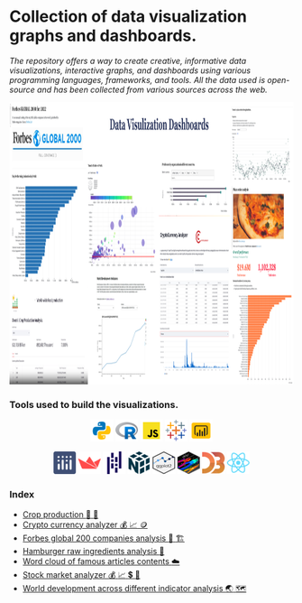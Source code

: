 # Collection of data visualization graphs and dashboards.

*The repository offers a way to create creative, informative data visualizations, interactive graphs, and dashboards using various programming languages, frameworks, and tools. All the data used is open-source and has been collected from various sources across the web.*

<img src="https://raw.githubusercontent.com/mihirdeo16/data_visualization_dashboard/main/assets/Cover.png" alt="Cover Page" width="800" height="500"/>


### Tools used to build the visualizations.
<p align="center"> 
<img src="assets/icon-tools/icons8-python-96.png" alt="python" width="40" height="40"/>
<img src="assets/icon-tools/icons8-r-project-96.png" alt="R" width="40" height="40"/>
<img src="assets/icon-tools/icons8-javascript-96.png" alt="js" width="40" height="40"/>
<img src="assets/icon-tools/icons8-tableau-software-96.png" alt="tableau" width="40" height="40"/>
<img src="assets/icon-tools/icons8-power-bi-96.png" alt="powerBI" width="40" height="40"/>
</p>

<p align="center"> 
<img src="assets/icon-tools/plotly.svg" alt="plotly" width="40" height="40" color="red" /> 
<img src="assets/icon-tools/streamlit.svg" alt="streamlit" width="40" height="40"/>
<img src="assets/icon-tools/pandas.svg" alt="pandas" width="40" height="40"/>
<img src="assets/icon-tools/numpy.svg" alt="numpy" width="40" height="40"/>
<img src="assets/icon-tools/ggplot2.svg" alt="ggplot" width="40" height="40"/> 
<img src="assets/icon-tools/dplyr.svg" alt="dplyr" width="40" height="40"/> 
<img src="assets/icon-tools/icons8-d3js-a-javascript-library-for-producing-dynamic,-interactive-data-visualizations-in-web-browsers-96.png" alt="d3" width="40" height="40"/>
<img src="assets/icon-tools/react.svg" alt="react" width="40" height="40"/> 
</p>

### Index
+ [Crop production :corn: :potato: ](Crop-production/README.md)
+ [Crypto currency analyzer :moneybag: :chart_with_upwards_trend: :coin:](Crypto-currency/README.md)
+ [Forbes global 200 companies analysis :office: :building_construction:](Forbes-global-2000-for-2021/README.md)
+ [Hamburger raw ingredients analysis :hamburger:](Hamburger-production/README.md)
+ [Word cloud of famous articles contents :cloud:](Medium-articles/Readme.md)
+ [Stock market analyzer :moneybag: :chart_with_upwards_trend: :heavy_dollar_sign: :dart:](Stock-market/README.md)
+ [World development across different indicator analysis :earth_asia: :world_map:](World-development-indicators/README.md)
